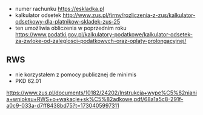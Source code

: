 - numer rachunku https://eskladka.pl
- kalkulator odsetek http://www.zus.pl/firmy/rozliczenia-z-zus/kalkulator-odsetkowy-dla-platnikow-skladek-zus-25
- ten umożliwia obliczenia w poprzednim roku https://www.podatki.gov.pl/kalkulatory-podatkowe/kalkulator-odsetek-za-zwloke-od-zaleglosci-podatkowych-oraz-oplaty-prolongacyjnej/

## RWS

- nie korzystałem z pomocy publicznej de minimis
- PKD 62.01

https://www.zus.pl/documents/10182/24202/Instrukcja+wype%C5%82niania+wnioksu+RWS+o+wakacje+sk%C5%82adkowe.pdf/68a1a5c8-291f-a0c9-033a-d7ff8438bd75?t=1730405997311
